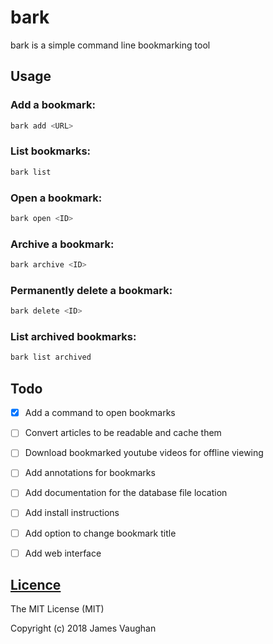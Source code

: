 bark
====

bark is a simple command line bookmarking tool


Usage
-----

### Add a bookmark:
```sh
bark add <URL>
```

### List bookmarks:
```sh
bark list
```

### Open a bookmark:
```sh
bark open <ID>
```

### Archive a bookmark:
```sh
bark archive <ID>
```

### Permanently delete a bookmark:
```sh
bark delete <ID>
```

### List archived bookmarks:
```sh
bark list archived
```


Todo
----

- [x] Add a command to open bookmarks
- [ ] Convert articles to be readable and cache them
- [ ] Download bookmarked youtube videos for offline viewing
- [ ] Add annotations for bookmarks
- [ ] Add documentation for the database file location
- [ ] Add install instructions
- [ ] Add option to change bookmark title
- [ ] Add web interface


[Licence](LICENSE)
------------------

The MIT License (MIT)

Copyright (c) 2018 James Vaughan
